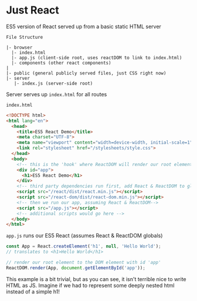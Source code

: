 Just React
==========

ES5 version of React served up from a basic static HTML server

`File Structure`
```
|- browser
  |- index.html
  |- app.js (client-side root, uses reactDOM to link to index.html)
  |- components (other react components)
|
|- public (general publicly served files, just CSS right now)
|- server
   |- index.js (server-side root)
```
Server serves up `index.html` for all routes

`index.html`

```html
<!DOCTYPE html>
<html lang="en">
  <head>
    <title>ES5 React Demo</title>
    <meta charset="UTF-8">
    <meta name="viewport" content="width=device-width, initial-scale=1">
    <link rel="stylesheet" href="/stylesheets/style.css">
  </head>
  <body>
    <!-- this is the 'hook' where ReactDOM will render our root element -->
    <div id="app">
      <h1>ES5 React Demo</h1>
    </div>
    <!-- third party dependencies run first, add React & ReactDOM to global scope -->
    <script src="/react/dist/react.min.js"></script>
    <script src="/react-dom/dist/react-dom.min.js"></script>
    <!-- then we run our app, assuming React & ReactDOM-->
    <script src="/app.js"></script>
    <!-- additional scripts would go here -->
  </body>
</html>
```
`app.js` runs our ES5 React (assumes React & ReactDOM globals)

```js
const App = React.createElement('h1', null, 'Hello World');
// translates to <h1>Hello World</h1>

// render our root element to the DOM element with id 'app'
ReactDOM.render(App, document.getElementById('app'));
```

This example is a bit trivial, but as you can see, it isn't terrible nice to write HTML as JS.
Imagine if we had to represent some deeply nested html instead of a simple h1!
